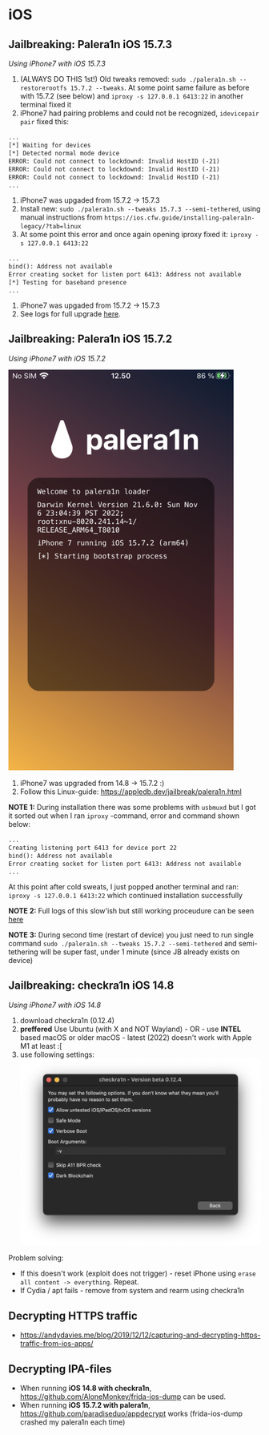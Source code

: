 # iOS


## Jailbreaking: Palera1n iOS 15.7.3
*Using iPhone7 with iOS 15.7.3*

<TODO PICTURE>

1. (ALWAYS DO THIS 1st!) Old tweaks removed: `sudo ./palera1n.sh --restorerootfs 15.7.2 --tweaks`. At some point same failure as before with 15.7.2 (see below) and `iproxy -s 127.0.0.1 6413:22` in another terminal fixed it
1. iPhone7 had pairing problems and could not be recognized, `idevicepair pair` fixed this:
 ```
...
[*] Waiting for devices
[*] Detected normal mode device
ERROR: Could not connect to lockdownd: Invalid HostID (-21)
ERROR: Could not connect to lockdownd: Invalid HostID (-21)
ERROR: Could not connect to lockdownd: Invalid HostID (-21)
...
 ```
1. iPhone7 was upgaded from 15.7.2 -> 15.7.3
1. Install new: `sudo ./palera1n.sh --tweaks 15.7.3 --semi-tethered`, using manual instructions from `https://ios.cfw.guide/installing-palera1n-legacy/?tab=linux`
1. At some point this error and once again opening iproxy fixed it: `iproxy -s 127.0.0.1 6413:22`
 ```
...
bind(): Address not available
Error creating socket for listen port 6413: Address not available
[*] Testing for baseband presence
...
 ```
1. iPhone7 was upgaded from 15.7.2 -> 15.7.3
1. See logs for full upgrade [here](https://raw.githubusercontent.com/tomikoski/tk0-bugbounty/master/iOS/palera1n-installation-logs-15.7.3.txt).

## Jailbreaking: Palera1n iOS 15.7.2
*Using iPhone7 with iOS 15.7.2*

![palera1n](palera1n.png)

1. iPhone7 was upgraded from 14.8 -> 15.7.2 :)
1. Follow this Linux-guide: https://appledb.dev/jailbreak/palera1n.html

**NOTE 1:** During installation there was some problems with `usbmuxd` but I got it sorted out when I ran `iproxy` -command, error and command shown below: 
 ```
...
Creating listening port 6413 for device port 22
bind(): Address not available
Error creating socket for listen port 6413: Address not available
...
 ```
 At this point after cold sweats, I just popped another terminal and ran: `iproxy -s 127.0.0.1 6413:22` which continued installation successfully
 

**NOTE 2:** Full logs of this slow'ish but still working proceudure can be seen [here](https://raw.githubusercontent.com/tomikoski/tk0-bugbounty/master/iOS/palera1n-installation-logs.txt)

**NOTE 3:** During second time (restart of device) you just need to run single command `sudo ./palera1n.sh --tweaks 15.7.2 --semi-tethered` and semi-tethering will be super fast, under 1 minute (since JB already exists on device)




## Jailbreaking: checkra1n iOS 14.8
*Using iPhone7 with iOS 14.8*
1. download checkra1n (0.12.4)
1. **preffered** Use Ubuntu (with X and NOT Wayland) - OR - use **INTEL** based macOS or older macOS - latest (2022) doesn't work with Apple M1 at least :[
1. use following settings: ![testing](cr.png)

Problem solving:
* If this doesn't work (exploit does not trigger) - reset iPhone using `erase all content -> everything`. Repeat.
* If Cydia / apt fails - remove from system and rearm using checkra1n

## Decrypting HTTPS traffic
* https://andydavies.me/blog/2019/12/12/capturing-and-decrypting-https-traffic-from-ios-apps/

## Decrypting IPA-files
* When running **iOS 14.8 with checkra1n**, https://github.com/AloneMonkey/frida-ios-dump can be used.
* When running **iOS 15.7.2 with palera1n**, https://github.com/paradiseduo/appdecrypt works (frida-ios-dump crashed my palera1n each time)

